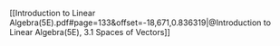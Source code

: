 [[Introduction to Linear Algebra(5E).pdf#page=133&offset=-18,671,0.836319|@Introduction to Linear Algebra(5E), 3.1 Spaces of Vectors]]

